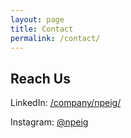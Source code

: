 ```yaml
---
layout: page
title: Contact
permalink: /contact/
---
```


## Reach Us
LinkedIn: [/company/npeig/](https://www.linkedin.com/company/npeig/)

Instagram: [@npeig](https://www.instagram.com/npeig/)

